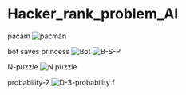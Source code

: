 # Hacker_rank_problem_AI

pacam
![pacman](https://github.com/chetansy08/Hacker_rank_problem_AI/assets/137137686/074c1ab5-4d87-43c9-9c4b-adc316c3d704)

bot saves princess
![Bot](https://github.com/chetansy08/Hacker_rank_problem_AI/assets/137137686/b7a05fef-4ff1-41cd-8925-44dd3831a90a)
![B-S-P](https://github.com/chetansy08/Hacker_rank_problem_AI/assets/137137686/e24e1c1d-5af8-430f-b5a6-d5a95395b89f)

N-puzzle
![N puzzle](https://github.com/chetansy08/Hacker_rank_problem_AI/assets/137137686/81209c35-74da-48ad-b8bd-3677f1411a1a)

probability-2
![D-3-probability f](https://github.com/chetansy08/Hacker_rank_problem_AI/assets/137137686/4039a1f0-57d8-4512-93fe-aa9fcb3d6d79)

